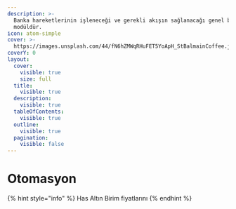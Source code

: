 ```yaml
---
description: >-
  Banka hareketlerinin işleneceği ve gerekli akışın sağlanacağı genel bir
  modüldür.
icon: atom-simple
cover: >-
  https://images.unsplash.com/44/fN6hZMWqRHuFET5YoApH_StBalmainCoffee.jpg?crop=entropy&cs=srgb&fm=jpg&ixid=M3wxOTcwMjR8MHwxfHNlYXJjaHwzfHxyZWNlaXB0fGVufDB8fHx8MTc0NjM5NTkxNHww&ixlib=rb-4.0.3&q=85
coverY: 0
layout:
  cover:
    visible: true
    size: full
  title:
    visible: true
  description:
    visible: true
  tableOfContents:
    visible: true
  outline:
    visible: true
  pagination:
    visible: false
---
```


# Otomasyon

{% hint style="info" %}
Has Altın Birim fiyatlarını&#x20;
{% endhint %}
